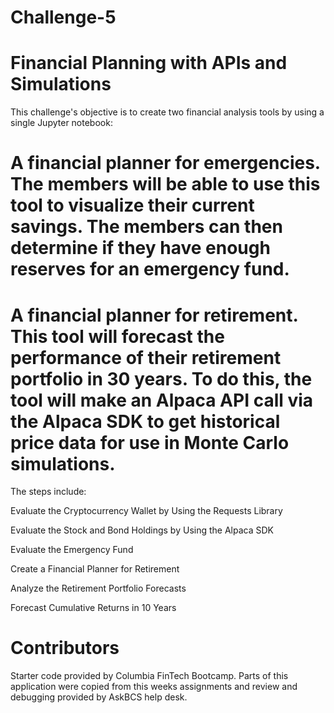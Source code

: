 # Challenge-5
# Financial Planning with APIs and Simulations

This challenge's objective is to create two financial analysis tools by using a single Jupyter notebook:

# A financial planner for emergencies. The members will be able to use this tool to visualize their current savings. The members can then determine if they have enough reserves for an emergency fund.

# A financial planner for retirement. This tool will forecast the performance of their retirement portfolio in 30 years. To do this, the tool will make an Alpaca API call via the Alpaca SDK to get historical price data for use in Monte Carlo simulations.

The steps include:

Evaluate the Cryptocurrency Wallet by Using the Requests Library

Evaluate the Stock and Bond Holdings by Using the Alpaca SDK

Evaluate the Emergency Fund

Create a Financial Planner for Retirement

Analyze the Retirement Portfolio Forecasts

Forecast Cumulative Returns in 10 Years

# Contributors
Starter code provided by Columbia FinTech Bootcamp. Parts of this application were copied from this weeks assignments and review and debugging provided by AskBCS help desk.
